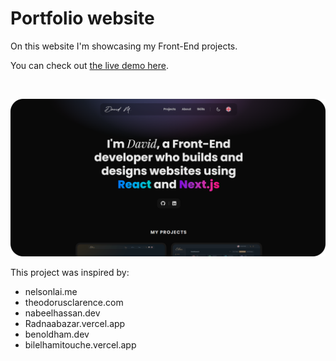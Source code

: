 # Portfolio website

On this website I'm showcasing my Front-End projects.

You can check out [the live demo here](https://davidmaksic.vercel.app/).

<br>

![portfolio image](/assets/portfolio.png)

This project was inspired by:

- nelsonlai.me
- theodorusclarence.com
- nabeelhassan.dev
- Radnaabazar.vercel.app
- benoldham.dev
- bilelhamitouche.vercel.app
